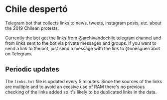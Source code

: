 # Chile despertó

Telegram bot that collects links to news, tweets, instagram posts, etc. about the 2019 Chilean protests.

Currently the bot get the links from @archivandochile telegram channel and from links sent to the bot via private messages and groups.
If you want to send a link to the bot, just send a message with the link to @noesguerrabot on Telegram.

## Periodic updates

The ``links.txt`` file is updated every 5 minutes. 
Since the sources of the links are multiple and to avoid an exesive use of RAM there's no previous checking of the links added so it's 
likely to be duplicated links in the data.
